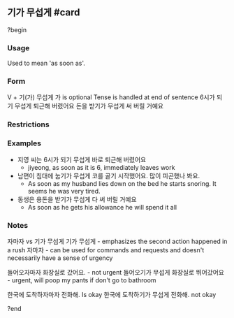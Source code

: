## 기가 무섭게 #card
?begin
### Usage
Used to mean 'as soon as'.

### Form
V + 기(가) 무섭게
가 is optional
Tense is handled at end of sentence
6시가 되기 무섭게 퇴근해 버렸어요
돈을 받기가 무섭게 써 버릴 거예요
### Restrictions
### Examples
* 지영 씨는 6시가 되기 무섭게 바로 퇴근해 버렸어요
	* jiyeong, as soon as it is 6, immediately leaves work
* 남편이 침대에 눕기가 무섭게 코를 골기 시작했어요. 많이 피곤했나 봐요.
	* As soon as my husband lies down on the bed he starts snoring. It seems he was very tired.
* 동생은 용돈을 받기가 무섭게 다 써 버릴 거예요
	* As soon as he gets his allowance he will spend it all
### Notes
자마자 vs 기가 무섭게
기가 무섭게 - emphasizes the second action happened in a rush
자마자 - can be used for commands and requests and doesn't necessarily have a sense of urgency

들어오자마자 화장실로 갔어요. - not urgent
들어오기가 무섭게 화장실로 뛰어갔어요 - urgent, will poop my pants if don't go to bathroom

한국에 도착하자마자 전화해. Is okay
한국에 도착하기가 무섭게 전화해. not okay
<!--SR:!2025-04-18,3,250-->
?end
